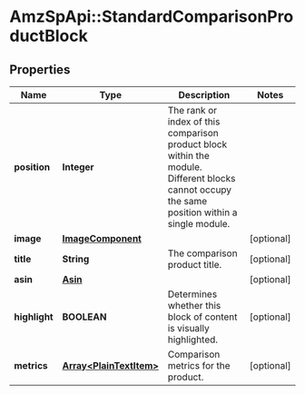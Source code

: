 # AmzSpApi::StandardComparisonProductBlock

## Properties
Name | Type | Description | Notes
------------ | ------------- | ------------- | -------------
**position** | **Integer** | The rank or index of this comparison product block within the module. Different blocks cannot occupy the same position within a single module. | 
**image** | [**ImageComponent**](ImageComponent.md) |  | [optional] 
**title** | **String** | The comparison product title. | [optional] 
**asin** | [**Asin**](Asin.md) |  | [optional] 
**highlight** | **BOOLEAN** | Determines whether this block of content is visually highlighted. | [optional] 
**metrics** | [**Array&lt;PlainTextItem&gt;**](PlainTextItem.md) | Comparison metrics for the product. | [optional] 

